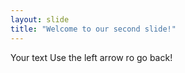 ```yaml
---
layout: slide
title: "Welcome to our second slide!"
---
```

Your text
Use the left arrow ro go back!
